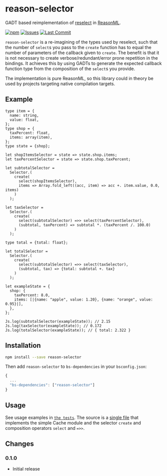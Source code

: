 # reason-selector

GADT based reimplementation of [reselect](https://github.com/reduxjs/reselect) in [ReasonML](https://reasonml.github.io/).

[![npm](https://img.shields.io/npm/v/reason-selector.svg)](https://npmjs.org/reason-selector)
[![Issues](https://img.shields.io/github/issues/barkmadley/reason-selector.svg)](https://github.com/barkmadley/reason-selector/issues)
[![Last Commit](https://img.shields.io/github/last-commit/barkmadley/reason-selector.svg)]()

`reason-selector` is a re-imagining of the types used by reselect, such that
the number of `select`s you pass to the `create` function has to equal the number
of parameters of the callback given to `create`. The benefit is that it is not
necessary to create verbose/redundant/error prone repetition in the bindings.
It achieves this by using GADTs to generate the expected callback function type
from the composition of the `select`s you provide.

The implementation is pure ReasonML, so this library could in theory be used by
projects targeting native compilation targets.

## Example

```reason
type item = {
  name: string,
  value: float,
};
type shop = {
  taxPercent: float,
  items: array(item),
};
type state = {shop};

let shopItemsSelector = state => state.shop.items;
let taxPercentSelector = state => state.shop.taxPercent;

let subtotalSelector =
  Selector.(
    create(
      select(shopItemsSelector),
      items => Array.fold_left((acc, item) => acc +. item.value, 0.0, items)
    )
  );

let taxSelector =
  Selector.(
    create(
      select(subtotalSelector) =>> select(taxPercentSelector),
      (subtotal, taxPercent) => subtotal *. (taxPercent /. 100.0)
    )
  );

type total = {total: float};

let totalSelector =
  Selector.(
    create(
      select(subtotalSelector) =>> select(taxSelector),
      (subtotal, tax) => {total: subtotal +. tax}
    )
  );

let exampleState = {
  shop: {
    taxPercent: 8.0,
    items: [|{name: "apple", value: 1.20}, {name: "orange", value: 0.95}|],
  },
};

Js.log(subtotalSelector(exampleState)); // 2.15
Js.log(taxSelector(exampleState)); // 0.172
Js.log(totalSelector(exampleState)); // { total: 2.322 }
```

## Installation

```sh
npm install --save reason-selector
```

Then add `reason-selector` to `bs-dependencies` in your `bsconfig.json`:

```js
{
  ...
  "bs-dependencies": ["reason-selector"]
}
```

## Usage

See usage examples in [`the tests`](https://github.com/barkmadley/reason-selector/blob/master/__tests__). The source is a [single file](https://github.com/barkmadley/reason-selector/blob/master/src/Selector.re) that implements the simple Cache module and the selector `create` and composition operators `select` and `=>>`.

## Changes

### 0.1.0

- Initial release
